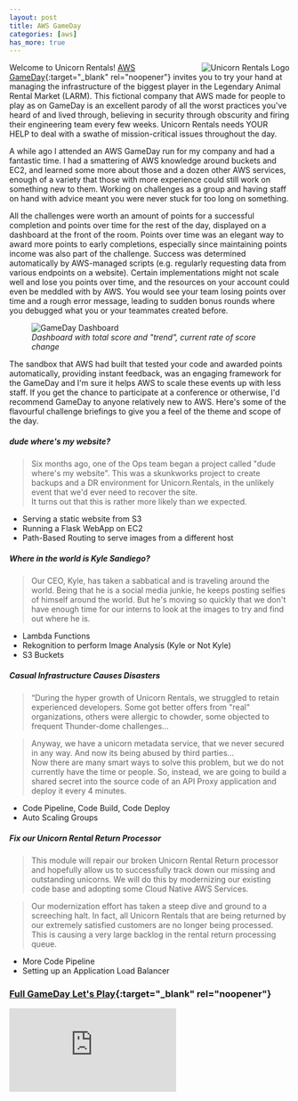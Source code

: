 ```yaml
---
layout: post
title: AWS GameDay
categories: [aws]
has_more: true
---
```


<img src="{{ site.baseurl }}public/images/unicorn_rentals.png" style="float:right" alt="Unicorn Rentals Logo">

Welcome to Unicorn Rentals! [AWS GameDay](https://aws.amazon.com/gameday/){:target="_blank" rel="noopener"}
invites you to try your hand at managing
the infrastructure of the biggest player in the Legendary Animal Rental Market (LARM).
This fictional company that AWS made for people to play as on GameDay is an excellent parody of all the worst practices you've
heard of and lived through, believing in security through obscurity and firing their engineering team
every few weeks. Unicorn Rentals needs YOUR HELP to deal with a swathe of mission-critical issues throughout the day.

<!--more-->

A while ago I attended an AWS GameDay run for my company and had a fantastic time.
I had a smattering of AWS knowledge around buckets and EC2, and learned some more about those and
a dozen other AWS services, enough of a variety that those with more experience could still work on something
new to them. Working on challenges as a group and having staff on hand with advice meant you were never stuck for
too long on something.

All the challenges were worth an amount of points for a successful completion and points over time for the rest
of the day, displayed on a dashboard at the front of the room. Points over 
time was an elegant way to award more points to early completions, especially since maintaining points income was
also part of the challenge. Success was determined automatically by AWS-managed scripts (e.g. regularly requesting data from
various endpoints on a website). Certain implementations might not scale well and lose you points over time, and the resources
on your account could even be meddled with by AWS. You would see your team losing points over time and a rough error
message, leading to sudden bonus rounds where you debugged what you or your teammates created before.

<figure>
    <img src="{{ site.baseurl }}public/images/game_day_dashboard.png" alt="GameDay Dashboard">
    <figcaption><i>Dashboard with total score and "trend", current rate of score change</i></figcaption>
</figure>

The sandbox that AWS had built that tested your code and awarded points automatically, providing instant feedback, was an
engaging framework for the GameDay and I'm sure it helps AWS to scale these events up with less staff.
If you get the chance to participate at a conference or otherwise, I'd recommend GameDay to anyone relatively new to AWS.
Here's some of the flavourful challenge briefings to give you a feel of the theme and scope of the day.


##### dude where's my website?

>Six months ago, one of the Ops team began a project called "dude where's my website". 
This was a skunkworks project to create backups and a DR environment for Unicorn.Rentals, 
in the unlikely event that we'd ever need to recover the site.    
It turns out that this is rather more likely than we expected.

- Serving a static website from S3
- Running a Flask WebApp on EC2
- Path-Based Routing to serve images from a different host


##### Where in the world is Kyle Sandiego?

>Our CEO, Kyle, has taken a sabbatical and is traveling around the world. Being that he is a
social media junkie, he keeps posting selfies of himself around the world. But he's moving so
quickly that we don't have enough time for our interns to look at the images to try and find
out where he is.

- Lambda Functions
- Rekognition to perform Image Analysis (Kyle or Not Kyle)
- S3 Buckets

##### Casual Infrastructure Causes Disasters

>“During the hyper growth of Unicorn Rentals, we struggled to retain experienced developers.
Some got better offers from "real" organizations, others were allergic to chowder, some
objected to frequent Thunder-dome challenges…

>Anyway, we have a unicorn metadata service, that we never secured in any way. 
And now its being abused by third parties...    
> Now there are many smart ways to solve this problem, but we do not currently have the time or people. 
So, instead, we are going to build a shared secret into the source code of an API Proxy application 
and deploy it every 4 minutes.

- Code Pipeline, Code Build, Code Deploy
- Auto Scaling Groups


##### Fix our Unicorn Rental Return Processor
>This module will repair our broken Unicorn Rental Return processor and hopefully allow us to successfully
track down our missing and outstanding unicorns. We will do this by modernizing our existing code base
and adopting some Cloud Native AWS Services.

> Our modernization effort has taken a steep dive and ground to a screeching halt. In fact, all Unicorn
Rentals that are being returned by our extremely satisfied customers are no longer being processed. This
is causing a very large backlog in the rental return processing queue.

- More Code Pipeline
- Setting up an Application Load Balancer



### [Full GameDay Let's Play](https://www.youtube.com/watch?v=1ry0mYEdfno){:target="_blank" rel="noopener"}

<div class="iframeVideo">
<iframe src="https://www.youtube-nocookie.com/embed/1ry0mYEdfno" frameborder="0" allow="accelerometer; autoplay; encrypted-media; gyroscope; picture-in-picture" allowfullscreen></iframe>
</div>